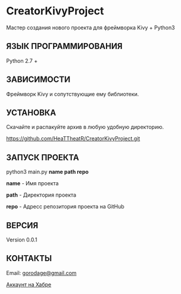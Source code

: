 CreatorKivyProject
==================

Мастер создания нового проекта для фреймворка Kivy + Python3

ЯЗЫК ПРОГРАММИРОВАНИЯ
---------------------
Python 2.7 +

ЗАВИСИМОСТИ
-----------
Фреймворк Kivy и сопутствующие ему библиотеки.

УСТАНОВКА
---------
Скачайте и распакуйте архив в любую удобную директорию.

https://github.com/HeaTTheatR/CreatorKivyProject.git

ЗАПУСК ПРОЕКТА
--------------
python3 main.py **name path repo**

**name** - Имя проекта

**path** - Директория проекта

**repo** - Адресс репозитория проекта на GitHub

ВЕРСИЯ
------
Version 0.0.1

КОНТАКТЫ
--------
Email: gorodage@gmail.com

[Аккаунт на Хабре](https://habrahabr.ru/users/heattheatr/)

